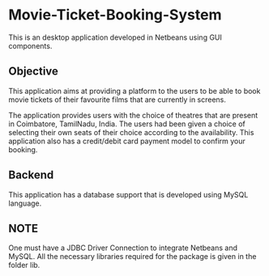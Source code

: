 # Movie-Ticket-Booking-System

This is an desktop application developed in Netbeans using GUI components.

## Objective 
This application aims at providing a platform to the users to be able to book movie tickets of their favourite films that are currently in screens.

The application provides users with the choice of theatres that are present in Coimbatore, TamilNadu, India. The users had been given a choice of selecting their own seats of their choice according to the availability. This application also has a credit/debit card payment model to confirm your booking.

## Backend
This application has a database support that is developed using MySQL language.

## NOTE
One must have a JDBC Driver Connection to integrate Netbeans and MySQL.
All the necessary libraries required for the package is given in the folder lib.
